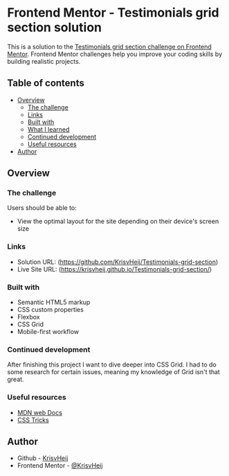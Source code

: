 # Frontend Mentor - Testimonials grid section solution

This is a solution to the [Testimonials grid section challenge on Frontend Mentor](https://www.frontendmentor.io/challenges/testimonials-grid-section-Nnw6J7Un7). Frontend Mentor challenges help you improve your coding skills by building realistic projects.

## Table of contents

- [Overview](#overview)
  - [The challenge](#the-challenge)
  - [Links](#links)
  - [Built with](#built-with)
  - [What I learned](#what-i-learned)
  - [Continued development](#continued-development)
  - [Useful resources](#useful-resources)
- [Author](#author)

## Overview

### The challenge

Users should be able to:

- View the optimal layout for the site depending on their device's screen size

### Links

- Solution URL: (https://github.com/KrisvHeij/Testimonials-grid-section)
- Live Site URL: (https://krisvheij.github.io/Testimonials-grid-section/)

### Built with

- Semantic HTML5 markup
- CSS custom properties
- Flexbox
- CSS Grid
- Mobile-first workflow

### Continued development

After finishing this project I want to dive deeper into CSS Grid. I had to do some research for certain issues, meaning my knowledge of Grid isn't that great.

### Useful resources

- [MDN web Docs](https://developer.mozilla.org/en-US/docs/Web/CSS/CSS_grid_layout)
- [CSS Tricks](https://css-tricks.com/snippets/css/complete-guide-grid/)

## Author

- Github - [KrisvHeij](https://github.com/KrisvHeij)
- Frontend Mentor - [@KrisvHeij](https://www.frontendmentor.io/profile/KrisvHeij)
